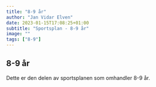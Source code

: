 ```yaml
---
title: "8-9 år"
author: "Jan Vidar Elven"
date: 2023-01-15T17:08:25+01:00
subtitle: "Sportsplan - 8-9 år"
image: ""
tags: ["8-9"]
---
```

## 8-9 år

Dette er den delen av sportsplanen som omhandler 8-9 år.
